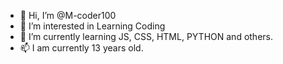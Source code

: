 - 👋 Hi, I’m @M-coder100
- 👀 I’m interested in Learning Coding
- 🌱 I’m currently learning JS, CSS, HTML, PYTHON and others.
- 📫 I am currently 13 years old.

<!---
M-coder100/M-coder100 is a ✨ special ✨ repository because its `README.md` (this file) appears on your GitHub profile.
You can click the Preview link to take a look at your changes.
--->
